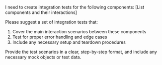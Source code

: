 I need to create integration tests for the following components:
[List components and their interactions]

Please suggest a set of integration tests that:
1. Cover the main interaction scenarios between these components
2. Test for proper error handling and edge cases
3. Include any necessary setup and teardown procedures

Provide the test scenarios in a clear, step-by-step format, and include any necessary mock objects or test data.